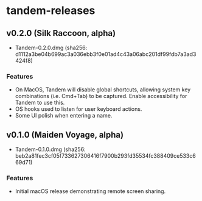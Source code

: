 # tandem-releases

## v0.2.0 (Silk Raccoon, alpha)

- Tandem-0.2.0.dmg (sha256: d1112a3be04b699ac3a036ebb3f0e01ad4c43a06abc201df99fdb7a3ad3424f8)

### Features

- On MacOS, Tandem will disable global shortcuts, allowing system key combinations (i.e. Cmd+Tab) to be captured. Enable accessibility for Tandem to use this.
- OS hooks used to listen for user keyboard actions.
- Some UI polish when entering a name.

## v0.1.0 (Maiden Voyage, alpha)

- Tandem-0.1.0.dmg (sha256: beb2a81fec3cf05f733627306416f7900b293fd35534fc388409ce533c669d71)

### Features

- Initial macOS release demonstrating remote screen sharing.
